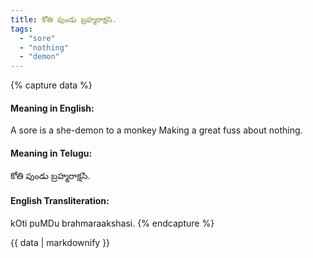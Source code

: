 ```yaml
---
title: కోతి పుండు బ్రహ్మరాక్షసి.
tags:
  - "sore"
  - "nothing"
  - "demon"
---
```


{% capture data %}
#### Meaning in English:
A sore is a she-demon to a monkey
Making a great fuss about nothing.

#### Meaning in Telugu:
కోతి పుండు బ్రహ్మరాక్షసి.

#### English Transliteration:
kOti puMDu brahmaraakshasi.
{% endcapture %}

{{ data | markdownify }}

